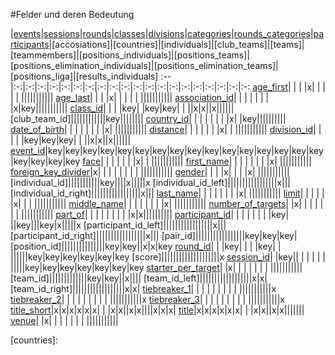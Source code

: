 #Felder und deren Bedeutung

 |[events]|[sessions]|[rounds]|[classes]|[divisions]|[categories]|[rounds_categories]|[participants]|[accosiations]|[countries]|[individuals]|[club_teams]|[teams]|[teammembers]|[positions_individuals]|[positions_teams]|[positions_elimination_individuals]|[positions_elimination_teams]|[positions_liga]|[results_individuals]
:--|:-:|:-:|:-:|:-:|:-:|:-:|:-:|:-:|:-:|:-:|:-:|:-:|:-:|:-:|:-:|:-:|:-:|:-:|:-:|:-:
[age_first]| | | |x| | | | | |||||||||||
[age_last]| | | |x| | | | | |||||||||||
[association_id]| | | | | | | |x|key|||||||||||
[class_id]| | | |key| |key|key| | ||x|x||x||||||
[club_team_id]||||||||||||key||||||||
[country_id]| | | | | | | |x| |key||||||||||
[date_of_birth]| | | | | | | |x| |||||||||||
[distance]| | | | | | |x| | |||||||||||
[division_id]| | | | |key|key|key| | ||x|x||x||||||
[event_id]|key|key|key|key|key|key|key|key|key|key|key|key|key|key|key|key|key|key|key|key
[face]| | | | | | |x| | |||||||||||
[first_name]| | | | | | | |x| |||||||||||
[foreign_key_divider]|x| | | | | | | | |||||||||||
[gender]| | | |x| | | |x| |||||||||||
[individual_id]|||||||||||key||||x|||||x
[individual_id_left]|||||||||||||||||x|||
[individual_id_right]|||||||||||||||||x|||
[last_name]| | | | | | | |x| |||||||||||
[limit]| | | | | |x| | | |||||||||||
[middle_name]| | | | | | | |x| |||||||||||
[number_of_targets]| |x| | | | | | | |||||||||||
[part_of]| | | | | | | | |x|x||||||||||
[participant_id]| | | | | | | |key| ||key|||key|x|||||x
[participant_id_left]|||||||||||||||||x|||
[participant_id_right]|||||||||||||||||x|||
[pair_id]|||||||||||||||||key|key|key|
[position_id]|||||||||||||||key|key||x|x|key
[round_id]| | |key| | | |key| | ||||||key|key|key|key|key|key
[score]||||||||||||||||||||x
[session_id]| |key|| | | | | | |||||key|key|key|key|key|key|key
[starter_per_target]| |x| | | | | | | |||||||||||
[team_id]|||||||||||||key|key||x||||
[team_id_left]||||||||||||||||||x|x|
[team_id_right]||||||||||||||||||x|x|
[tiebreaker_1]| | | | | | | | | |||||||||||x
[tiebreaker_2]| | | | | | | | | |||||||||||x
[tiebreaker_3]| | | | | | | | | |||||||||||x
[title_short]|x|x|x|x|x|x| | |x|x||x|x||||x|x|x|
[title]|x|x|x|x|x|x| | |x|x||x|x|||||||
[venue]| |x| | | | | | | |||||||||||




[events]:kapitel_02_01.md
[sessions]:kapitel_02_03.md
[rounds]:kapitel_02_08.md
[classes]:kapitel_02_05.md
[categories]:kapitel_02_07.md
[divisions]:kapitel_02_06.md
[rounds_categories]:kapitel_02_09.md
[participants]:
[accosiations]:
[countries]:




[age_first]: kapitel_07_a.md#age_first
[age_last]: kapitel_07_a.md#age_last
[association_id]: kapitel_07_a.md#association_id

[class_id]: kapitel_07_c.md#class_id
[country_id]: kapitel_07_c.md#country_id

[date_of_birth]: kapitel_07_d.md#date_of_birth
[division_id]: kapitel_07_d.md#division_id
[distance]: kapitel_07_d.md#distance

[event_id]: kapitel_07_e.md#event_id

[face]: kapitel_07_f.md#face
[first_name]:kapitel_07_f.md#first_name
[foreign_key_divider]: kapitel_07_f.md#foreign_key_divider

[gender]: kapitel_07_g.md#gender

[last_name]: kapitel_07_l.md#last_name
[limit]: kapitel_07_l.md#limit

[member_of_country]: kapitel_07_m.md#member_of_country
[middle_name]: kapitel_07_m.md#middle_name

[number_of_targets]: kapitel_07_n.md#number_of_targets

[participant_id]: kapitel_07_p.md#participant_id
[part_of]: kapitel_07_p.md#part_of

[round_id]: kapitel_07_r.md#round_id

[session_id]: kapitel_07_s.md#session_id
[starter_per_target]: kapitel_07_s.md#starter_per_target

[tiebreaker_1]:  kapitel_07_t.md#tiebreaker
[tiebreaker_2]:  kapitel_07_t.md#tiebreaker
[tiebreaker_3]:  kapitel_07_t.md#tiebreaker
[title]:  kapitel_07_t.md#title
[title_short]:  kapitel_07_t.md#title_short

[venue]: kapitel_07_v.md#venue
